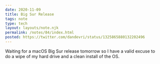 ```yaml
---
date: 2020-11-09
title: Big Sur Release
tags: note
type: tech
layout: layouts/note.njk
permalink: /notes/84/index.html
posted: https://twitter.com/dandevri/status/1325865880132202496
---
```


Waiting for a macOS Big Sur release tomorrow so I have a valid excuse to do a wipe of my hard drive and a clean install of the OS.
